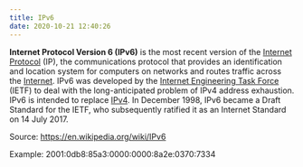 ```yaml
---
title: IPv6
date: 2020-10-21 12:40:26
---
```


**Internet Protocol Version 6 (IPv6)** is the most recent version of the 
[Internet Protocol](2020-10-10--17-59-03Z--internet_protocol.md) (IP), the
communications protocol that provides an identification and location system for
computers on networks and routes traffic across the
[Internet](2021-06-15--06-38-48Z--internet.md). IPv6 was developed by the
[Internet Engineering Task Force](2020-10-28--17-06-15Z--ietf.md) (IETF) to deal
with the long-anticipated problem of IPv4 address exhaustion. IPv6 is intended
to replace [IPv4](2020-10-21--12-40-14Z--ipv4.md). In December 1998, IPv6 became
a Draft Standard for the IETF, who subsequently ratified it as an Internet
Standard on 14 July 2017.

Source: https://en.wikipedia.org/wiki/IPv6

Example: 2001:0db8:85a3:0000:0000:8a2e:0370:7334
